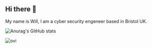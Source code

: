 ## Hi there 👋

My name is Will, I am a cyber security engeneer based in Bristol UK. 

![Anurag's GitHub stats](https://github-readme-stats.vercel.app/api?username=Willk111&theme=dark&show_icons=true)

<img src="https://github-readme-stats.vercel.app/api/top-langs?username=Willk111&show_icons=true&locale=en&layout=compact&theme=chartreuse-dark" alt="ovi" />

<!--
**Willk111/Willk111** is a ✨ _special_ ✨ repository because its `README.md` (this file) appears on your GitHub profile.

Here are some ideas to get you started:

- 🔭 I’m currently working on ...
- 🌱 I’m currently learning ...
- 👯 I’m looking to collaborate on ...
- 🤔 I’m looking for help with ...
- 💬 Ask me about ...
- 📫 How to reach me: ...
- 😄 Pronouns: ...
- ⚡ Fun fact: ...
-->
